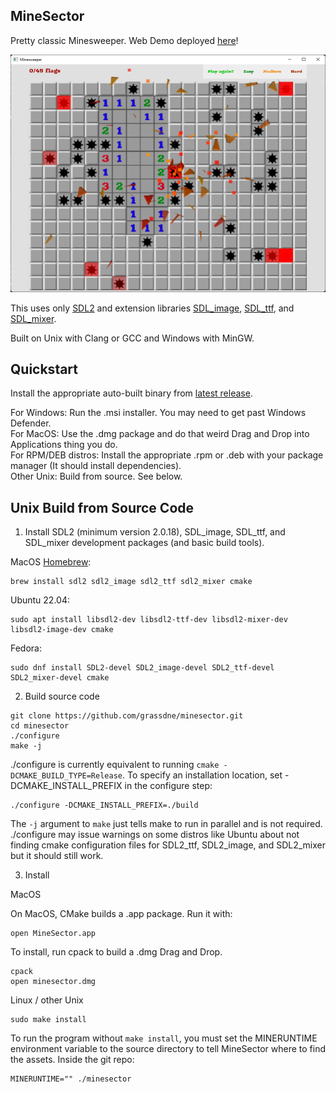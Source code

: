 ## MineSector

Pretty classic Minesweeper. Web Demo deployed [here](https://grassdne.github.io/minesector/)!

![game](example.png)

This uses only [SDL2](https://www.libsdl.org/) and extension libraries [SDL_image](https://wiki.libsdl.org/SDL_image/), [SDL_ttf](https://wiki.libsdl.org/SDL_ttf/), and [SDL_mixer](https://wiki.libsdl.org/SDL_mixer/).

Built on Unix with Clang or GCC and Windows with MinGW. 

## Quickstart
Install the appropriate auto-built binary from [latest release](https://github.com/grassdne/minesector/releases/latest).

For Windows: Run the .msi installer. You may need to get past Windows Defender. \
For MacOS: Use the .dmg package and do that weird Drag and Drop into Applications thing you do. \
For RPM/DEB distros: Install the appropriate .rpm or .deb with your package manager (It should install dependencies). \
Other Unix: Build from source. See below.

## Unix Build from Source Code
1. Install SDL2 (minimum version 2.0.18), SDL_image, SDL_ttf, and SDL_mixer development packages (and basic build tools).

  MacOS [Homebrew](https://brew.sh/):
  ```console
  brew install sdl2 sdl2_image sdl2_ttf sdl2_mixer cmake
  ```
  Ubuntu 22.04:
  ```console
  sudo apt install libsdl2-dev libsdl2-ttf-dev libsdl2-mixer-dev libsdl2-image-dev cmake
  ```
  Fedora:
  ```console
  sudo dnf install SDL2-devel SDL2_image-devel SDL2_ttf-devel SDL2_mixer-devel cmake
  ```
  
2. Build source code
```console
git clone https://github.com/grassdne/minesector.git
cd minesector
./configure
make -j
```
./configure is currently equivalent to running `cmake -DCMAKE_BUILD_TYPE=Release`. To specify an installation location, set -DCMAKE_INSTALL_PREFIX in the configure step:
```console
./configure -DCMAKE_INSTALL_PREFIX=./build
```
The `-j` argument to `make` just tells make to run in parallel and is not required.
./configure may issue warnings on some distros like Ubuntu about not finding cmake configuration files for SDL2_ttf, SDL2_image, and SDL2_mixer but it should still work.

3. Install

MacOS

On MacOS, CMake builds a .app package. Run it with:
```console
open MineSector.app
```
To install, run cpack to build a .dmg Drag and Drop.
```console
cpack
open minesector.dmg 
```

Linux / other Unix

```console
sudo make install
```
To run the program without `make install`, you must set the MINERUNTIME environment variable to the source directory to tell MineSector where to find the assets. Inside the git repo:
```console
MINERUNTIME="" ./minesector
```

